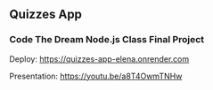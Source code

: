 ## Quizzes App
### Code The Dream Node.js Class Final Project


Deploy: https://quizzes-app-elena.onrender.com

Presentation: https://youtu.be/a8T4OwmTNHw
